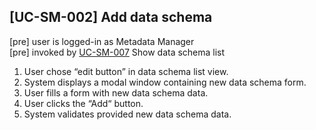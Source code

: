 [UC-SM-002] Add data schema
---

[pre] user is logged-in as Metadata Manager <br/>
[pre] invoked by [UC-SM-007](UC-SM-007.md) Show data schema list

1. User chose “edit button” in data schema list view.
2. System displays a modal window containing new data schema form.
3. User fills a form with new data schema data.
4. User clicks the “Add“ button.
5. System validates provided new data schema data.